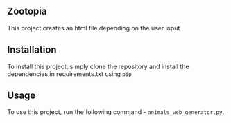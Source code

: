 ## Zootopia

This project creates an html file depending on the user input

## Installation

To install this project, simply clone the repository and install the dependencies in requirements.txt using `pip`

## Usage

To use this project, run the following command - `animals_web_generator.py`.
